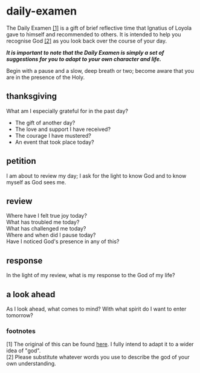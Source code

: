 # daily-examen

The Daily Examen [[1]](#footnotes) is a gift of brief reflective time that Ignatius of Loyola gave to himself and recommended to others. It is intended to help you recognise God [[2]](#footnotes) as you look back over the course of your day.

***It is important to note that the Daily Examen is simply a set of suggestions for you to adapt to your own character and life.***

Begin with a pause and a slow, deep breath or two; become aware that you are in the presence of the Holy.

## thanksgiving

What am I especially grateful for in the past day?

- The gift of another day?
- The love and support I have received?
- The courage I have mustered?
- An event that took place today?

## petition

I am about to review my day; I ask for the light to know God and to know myself as God sees me.

## review

Where have I felt true joy today?  
What has troubled me today?  
What has challenged me today?  
Where and when did I pause today?  
Have I noticed God's presence in any of this?  

## response

In the light of my review, what is my response to the God of my life?

## a look ahead

As I look ahead, what comes to mind?
With what spirit do I want to enter tomorrow?

### footnotes

[1] The original of this can be found [here](https://www.xavier.edu/jesuitresource/jesuit-a-z/terms-e/daily-examen). I fully intend to adapt it to a wider idea of "god".  
[2] Please substitute whatever words you use to describe the god of your own understanding.
